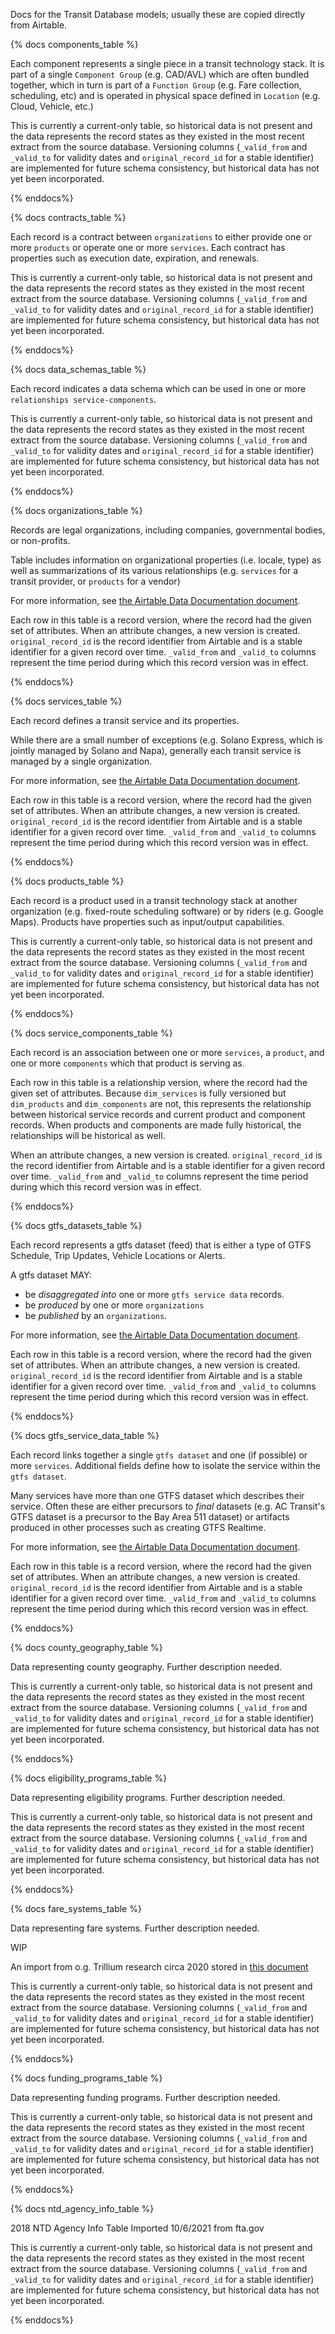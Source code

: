 Docs for the Transit Database models; usually these are copied directly from Airtable.

{% docs components_table %}

Each component represents a single piece in a
transit technology stack.  It is part of a single
`Component Group` (e.g. CAD/AVL) which are often
bundled together, which in turn is part of a
`Function Group` (e.g. Fare collection, scheduling,
etc) and is operated in physical space defined
in `Location` (e.g. Cloud, Vehicle, etc.)

This is currently a current-only table, so historical data is not present and the data represents
the record states as they existed in the most recent extract from the source database.
Versioning columns (`_valid_from` and `_valid_to` for validity dates and `original_record_id` for a stable identifier)
are implemented for future schema consistency, but historical data has not yet been incorporated.

{% enddocs%}

{% docs contracts_table %}

Each record is a contract between `organizations` to either provide one or more `products` or operate one or more `services`.  Each contract has properties such as execution date, expiration, and renewals.

This is currently a current-only table, so historical data is not present and the data represents
the record states as they existed in the most recent extract from the source database.
Versioning columns (`_valid_from` and `_valid_to` for validity dates and `original_record_id` for a stable identifier)
are implemented for future schema consistency, but historical data has not yet been incorporated.

{% enddocs%}

{% docs data_schemas_table %}

Each record indicates a data schema which  can be used in one or more `relationships service-components`.

This is currently a current-only table, so historical data is not present and the data represents
the record states as they existed in the most recent extract from the source database.
Versioning columns (`_valid_from` and `_valid_to` for validity dates and `original_record_id` for a stable identifier)
are implemented for future schema consistency, but historical data has not yet been incorporated.

{% enddocs%}

{% docs organizations_table %}

Records are legal organizations, including companies, governmental bodies, or non-profits.

Table includes information on organizational properties (i.e. locale, type) as well as summarizations of its various relationships (e.g. `services` for a transit provider, or `products` for a vendor)

For more information, see [the Airtable Data Documentation document](https://docs.google.com/document/d/1KvlYRYB8cnyTOkT1Q0BbBmdQNguK_AMzhSV5ELXiZR4/).

Each row in this table is a record version, where the record
had the given set of attributes. When an attribute changes, a new
version is created.
`original_record_id` is the record identifier from Airtable
and is a stable identifier for a given record over time.
`_valid_from` and `_valid_to` columns represent the
time period during which this record version
was in effect.

{% enddocs%}

{% docs services_table %}

Each record defines a transit service and its properties.

While there are a small number of exceptions (e.g. Solano Express, which is jointly managed by Solano and Napa), generally each transit service is managed by a single organization.

For more information, see [the Airtable Data Documentation document](https://docs.google.com/document/d/1KvlYRYB8cnyTOkT1Q0BbBmdQNguK_AMzhSV5ELXiZR4/).

Each row in this table is a record version, where the record
had the given set of attributes. When an attribute changes, a new
version is created.
`original_record_id` is the record identifier from Airtable
and is a stable identifier for a given record over time.
`_valid_from` and `_valid_to` columns represent the
time period during which this record version
was in effect.

{% enddocs%}

{% docs products_table %}

Each record is a product used in a transit technology stack at another organization (e.g. fixed-route scheduling software) or by riders (e.g. Google Maps).  Products have properties such as input/output capabilities.



This is currently a current-only table, so historical data is not present and the data represents
the record states as they existed in the most recent extract from the source database.
Versioning columns (`_valid_from` and `_valid_to` for validity dates and `original_record_id` for a stable identifier)
are implemented for future schema consistency, but historical data has not yet been incorporated.

{% enddocs%}

{% docs service_components_table %}

Each record is an association between one or more `services`, a `product`, and one or more `components` which that product is serving as.

Each row in this table is a relationship version, where the record
had the given set of attributes. Because `dim_services` is fully versioned but `dim_products` and `dim_components` are not,
this represents the relationship between historical service records and current product and component records.
When products and components are made fully historical, the relationships will be historical as well.

When an attribute changes, a new
version is created.
`original_record_id` is the record identifier from Airtable
and is a stable identifier for a given record over time.
`_valid_from` and `_valid_to` columns represent the
time period during which this record version
was in effect.

{% enddocs%}

{% docs gtfs_datasets_table %}

Each record represents a gtfs dataset (feed) that is either a type of GTFS Schedule, Trip Updates, Vehicle Locations or Alerts.

A gtfs dataset MAY:
- be *disaggregated into* one or more `gtfs service data` records.
- be *produced* by one or more `organizations`
- be *published* by an `organizations`.

For more information, see [the Airtable Data Documentation document](https://docs.google.com/document/d/1KvlYRYB8cnyTOkT1Q0BbBmdQNguK_AMzhSV5ELXiZR4/).

Each row in this table is a record version, where the record
had the given set of attributes. When an attribute changes, a new
version is created.
`original_record_id` is the record identifier from Airtable
and is a stable identifier for a given record over time.
`_valid_from` and `_valid_to` columns represent the
time period during which this record version
was in effect.

{% enddocs%}

{% docs gtfs_service_data_table %}

Each record links together a single `gtfs dataset` and one (if possible) or more `services`.  Additional fields define how to isolate the service within the `gtfs dataset`.

Many services have more than one GTFS dataset which describes their service. Often these are either precursors to *final* datasets (e.g. AC Transit's GTFS dataset is a precursor to the Bay Area 511 dataset) or artifacts produced in other processes such as creating GTFS Realtime.

For more information, see [the Airtable Data Documentation document](https://docs.google.com/document/d/1KvlYRYB8cnyTOkT1Q0BbBmdQNguK_AMzhSV5ELXiZR4/).

Each row in this table is a record version, where the record
had the given set of attributes. When an attribute changes, a new
version is created.
`original_record_id` is the record identifier from Airtable
and is a stable identifier for a given record over time.
`_valid_from` and `_valid_to` columns represent the
time period during which this record version
was in effect.

{% enddocs%}

{% docs county_geography_table %}

Data representing county geography. Further description needed.

This is currently a current-only table, so historical data is not present and the data represents
the record states as they existed in the most recent extract from the source database.
Versioning columns (`_valid_from` and `_valid_to` for validity dates and `original_record_id` for a stable identifier)
are implemented for future schema consistency, but historical data has not yet been incorporated.

{% enddocs%}

{% docs eligibility_programs_table %}

Data representing eligibility programs. Further description needed.

This is currently a current-only table, so historical data is not present and the data represents
the record states as they existed in the most recent extract from the source database.
Versioning columns (`_valid_from` and `_valid_to` for validity dates and `original_record_id` for a stable identifier)
are implemented for future schema consistency, but historical data has not yet been incorporated.

{% enddocs%}

{% docs fare_systems_table %}

Data representing fare systems. Further description needed.

WIP

An import from o.g. Trillium research circa 2020 stored in [this document](https://docs.google.com/spreadsheets/d/1qr49azk6p30mp96_7myKoO-Bb_bXMMn5ZzgbL-uPiPw/edit?usp=drive_web&ouid=116512595786393675275)

This is currently a current-only table, so historical data is not present and the data represents
the record states as they existed in the most recent extract from the source database.
Versioning columns (`_valid_from` and `_valid_to` for validity dates and `original_record_id` for a stable identifier)
are implemented for future schema consistency, but historical data has not yet been incorporated.

{% enddocs%}

{% docs funding_programs_table %}

Data representing funding programs. Further description needed.

This is currently a current-only table, so historical data is not present and the data represents
the record states as they existed in the most recent extract from the source database.
Versioning columns (`_valid_from` and `_valid_to` for validity dates and `original_record_id` for a stable identifier)
are implemented for future schema consistency, but historical data has not yet been incorporated.

{% enddocs%}

{% docs ntd_agency_info_table %}

2018 NTD Agency Info Table
Imported 10/6/2021 from fta.gov

This is currently a current-only table, so historical data is not present and the data represents
the record states as they existed in the most recent extract from the source database.
Versioning columns (`_valid_from` and `_valid_to` for validity dates and `original_record_id` for a stable identifier)
are implemented for future schema consistency, but historical data has not yet been incorporated.

{% enddocs%}
